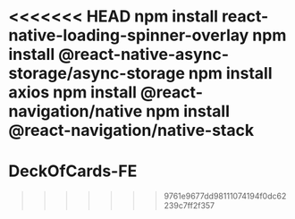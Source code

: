 <<<<<<< HEAD
npm install react-native-loading-spinner-overlay
npm install @react-native-async-storage/async-storage
npm install axios
npm install @react-navigation/native
npm install @react-navigation/native-stack
=======
# DeckOfCards-FE
>>>>>>> 9761e9677dd98111074194f0dc62239c7ff2f357
